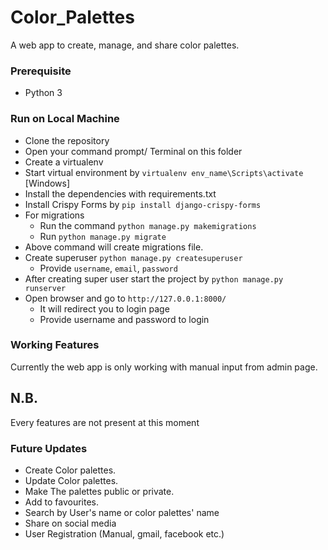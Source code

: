 # Color_Palettes
A web app to create, manage, and share color palettes.

### Prerequisite
* Python 3

### Run on Local Machine

* Clone the repository
* Open your command prompt/ Terminal on this folder
* Create a virtualenv
* Start virtual environment by `virtualenv env_name\Scripts\activate` [Windows]
* Install the dependencies with requirements.txt
* Install Crispy Forms by `pip install django-crispy-forms`
* For migrations
  * Run the command `python manage.py makemigrations`
  * Run `python manage.py migrate`
* Above command will create migrations file.
* Create superuser `python manage.py createsuperuser`
  * Provide `username`, `email`, `password` 
* After creating super user start the project by `python manage.py runserver` 
* Open browser and go to `http://127.0.0.1:8000/`
  * It will redirect you to login page
  * Provide username and password to login
  
### Working Features
Currently the web app is only working with manual input from admin page.

## N.B.
Every features are not present at this moment

### Future Updates
* Create Color palettes.
* Update Color palettes.
* Make The palettes public or private.
* Add to favourites.
* Search by User's name or color palettes' name
* Share on social media
* User Registration (Manual, gmail, facebook etc.)
